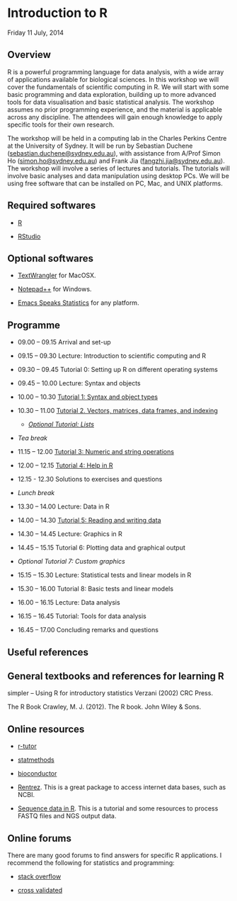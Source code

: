 Introduction to R
=================

Friday 11 July, 2014




Overview
--------

R is a powerful programming language for data analysis, with a wide array of applications available for biological sciences. In this workshop we will cover the fundamentals of scientific computing in R. We will start with some basic programming and data exploration, building up to more advanced tools for data visualisation and basic statistical analysis. The workshop assumes no prior programming experience, and the material is applicable across any discipline. The attendees will gain enough knowledge to apply specific tools for their own research.

The workshop will be held in a computing lab in the Charles Perkins Centre at the University of Sydney. It will be run by Sebastian Duchene (sebastian.duchene@sydney.edu.au), with assistance from A/Prof Simon Ho (simon.ho@sydney.edu.au) and Frank Jia (fangzhi.jia@sydney.edu.au). The workshop will involve a series of lectures and tutorials. The tutorials will involve basic analyses and data manipulation using desktop PCs. We will be using free software that can be installed on PC, Mac, and UNIX platforms. 


Required softwares
-----------------

- [R](http://www.r-project.org)

- [RStudio](www.rstudio.com)


Optional softwares
-----------------

- [TextWrangler](http://www.barebones.com/products/textwrangler/download.html) for MacOSX.

- [Notepad++](http://notepad-plus-plus.org) for Windows.

- [Emacs Speaks Statistics](http://ess.r-project.org/index.php?Section=download) for any platform.



Programme
---------

- 09.00 – 09.15	Arrival and set-up

- 09.15 – 09.30	Lecture: Introduction to scientific computing and R

- 09.30 – 09.45	Tutorial 0: Setting up R on different operating systems

- 09.45 – 10.00	Lecture: Syntax and objects

- 10.00 – 10.30	[Tutorial 1: Syntax and object types](https://github.com/sebastianduchene/intro_to_r/tree/master/tutorial1)

- 10.30 – 11.00	[Tutorial 2. Vectors, matrices, data frames, and indexing](https://github.com/sebastianduchene/intro_to_r/tree/master/tutorial2)

  - [*Optional Tutorial: Lists*](https://github.com/sebastianduchene/intro_to_r/tree/master/opt_tutorial_lists)

- *Tea break*

- 11.15 – 12.00	[Tutorial 3: Numeric and string operations](https://github.com/sebastianduchene/intro_to_r/tree/master/tutorial3)

- 12.00 – 12.15	[Tutorial 4: Help in R](https://github.com/sebastianduchene/intro_to_r/tree/master/tutorial4)

- 12.15 - 12.30 Solutions to exercises and questions

- *Lunch break*

- 13.30 – 14.00	Lecture: Data in R

- 14.00 – 14.30	[Tutorial 5: Reading and writing data](https://github.com/sebastianduchene/intro_to_r/tree/master/tutorial5)

- 14.30 – 14.45	Lecture: Graphics in R

- 14.45 – 15.15	Tutorial 6: Plotting data and graphical output

- *Optional Tutorial 7: Custom graphics*

- 15.15 – 15.30	Lecture: Statistical tests and linear models in R

- 15.30 – 16.00	Tutorial 8: Basic tests and linear models

- 16.00 – 16.15	Lecture: Data analysis

- 16.15 – 16.45	Tutorial: Tools for data analysis

- 16.45 – 17.00	Concluding remarks and questions


Useful references
-----------------

General textbooks and references for learning R
----------------------------------------------

simpler – Using R for introductory statistics 
Verzani (2002) CRC Press.

The R Book
Crawley, M. J. (2012). The R book. John Wiley & Sons.

Online resources
----------------

- [r-tutor](www.r-tutor.com)

- [statmethods](www.statmethods.net)

- [bioconductor](www.bioconductor.org)

- [Rentrez](https://github.com/ropensci/rentrez). This is a great package to access internet data bases, such as NCBI.

- [Sequence data in R](http://www.bioconductor.org/help/workflows/high-throughput-sequencing/). This is a tutorial and some resources to process FASTQ files and NGS output data.


Online forums
-------------

There are many good forums to find answers for specific R applications. I recommend the following for statistics and programming:

- [stack overflow](http://stackoverflow.com/questions/tagged/r)

- [cross validated](http://stats.stackexchange.com/questions/138/resources-for-learning-r)
